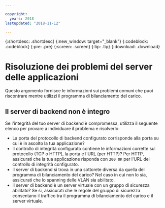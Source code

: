 ```yaml
---

copyright:
  years: 2018
lastupdated: "2018-11-12"

---
```


{:shortdesc: .shortdesc}
{:new_window: target="_blank"}
{:codeblock: .codeblock}
{:pre: .pre}
{:screen: .screen}
{:tip: .tip}
{:download: .download}

# Risoluzione dei problemi del server delle applicazioni
Questo argomento fornisce le informazioni sui problemi comuni che puoi riscontrare mentre utilizzi il programma di bilanciamento del carico. 

## Il server di backend non è integro
Se l'integrità del tuo server di backend è compromessa, utilizza il seguente elenco per provare a individuare il problema e risolverlo: 

* La porta del protocollo di backend configurato corrisponde alla porta su cui è in ascolto la tua applicazione?
* Il controllo di integrità configurato contiene le informazioni corrette sul protocollo (TCP o HTTP), la porta e l'URL (per HTTP)? Per HTTP, assicurati che la tua applicazione risponda con `200 OK` per l'URL del controllo di integrità configurato. 
* Il server di backend si trova in una sottorete diversa da quella del programma di bilanciamento del carico? Nel caso in cui non lo sia, assicurati che lo spanning delle VLAN sia abilitato. 
* Il server di backend è un server virtuale con un gruppo di sicurezza abilitato? Se sì, assicurati che le regole del gruppo di sicurezza consentano il traffico tra il programma di bilanciamento del carico e il server virtuale. 

